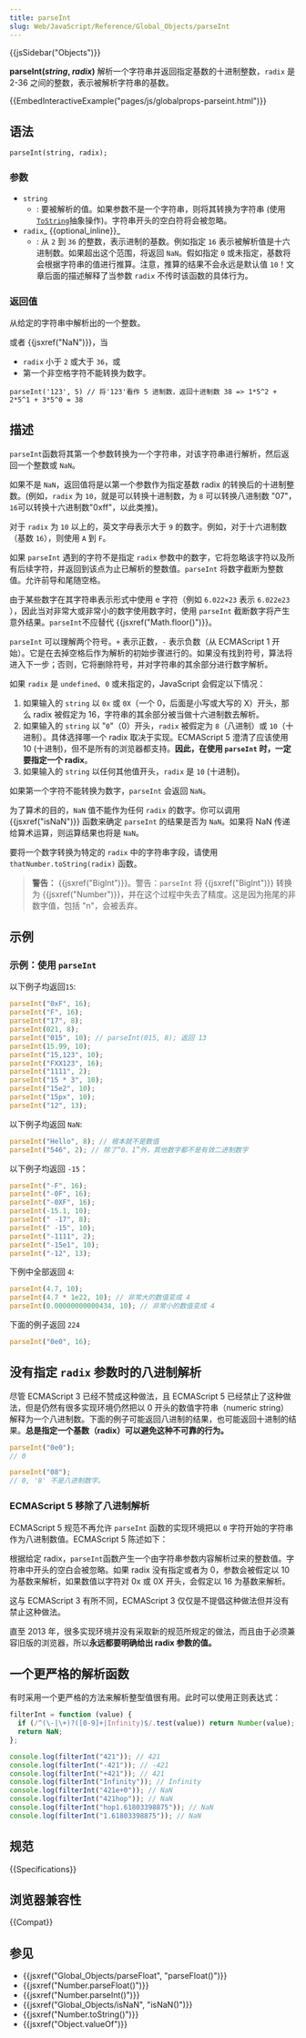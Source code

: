 ```yaml
---
title: parseInt
slug: Web/JavaScript/Reference/Global_Objects/parseInt
---
```


{{jsSidebar("Objects")}}

**parseInt(_string_, _radix_)** 解析一个字符串并返回指定基数的十进制整数，`radix` 是 2-36 之间的整数，表示被解析字符串的基数。

{{EmbedInteractiveExample("pages/js/globalprops-parseint.html")}}

## 语法

```plain
parseInt(string, radix);
```

### 参数

- `string`
  - : 要被解析的值。如果参数不是一个字符串，则将其转换为字符串 (使用 [`ToString`](http://www.ecma-international.org/ecma-262/6.0/#sec-tostring)抽象操作)。字符串开头的空白符将会被忽略。
- `radix`_ {{optional_inline}}_
  - : 从 `2` 到 `36` 的整数，表示进制的基数。例如指定 `16` 表示被解析值是十六进制数。如果超出这个范围，将返回 `NaN`。假如指定 `0` 或未指定，基数将会根据字符串的值进行推算。注意，推算的结果不会永远是默认值 `10`！文章后面的描述解释了当参数 `radix` 不传时该函数的具体行为。

### 返回值

从给定的字符串中解析出的一个整数。

或者 {{jsxref("NaN")}}，当

- `radix` 小于 `2` 或大于 `36`，或
- 第一个非空格字符不能转换为数字。

```plain
parseInt('123', 5) // 将'123'看作 5 进制数，返回十进制数 38 => 1*5^2 + 2*5^1 + 3*5^0 = 38
```

## 描述

`parseInt`函数将其第一个参数转换为一个字符串，对该字符串进行解析，然后返回一个整数或 `NaN`。

如果不是 `NaN`，返回值将是以第一个参数作为指定基数 radix 的转换后的十进制整数。(例如，`radix` 为 `10`，就是可以转换十进制数，为 `8` 可以转换八进制数 "07"，`16`可以转换十六进制数"0xff"，以此类推)。

对于 `radix` 为 `10` 以上的，英文字母表示大于 `9` 的数字。例如，对于十六进制数（基数 `16`），则使用 `A` 到 `F`。

如果 `parseInt` 遇到的字符不是指定 `radix` 参数中的数字，它将忽略该字符以及所有后续字符，并返回到该点为止已解析的整数值。`parseInt` 将数字截断为整数值。允许前导和尾随空格。

由于某些数字在其字符串表示形式中使用 e 字符（例如 `6.022×23` 表示 `6.022e23` ），因此当对非常大或非常小的数字使用数字时，使用 `parseInt` 截断数字将产生意外结果。`parseInt`不应替代 {{jsxref("Math.floor()")}}。

`parseInt` 可以理解两个符号。`+` 表示正数，`-` 表示负数（从 ECMAScript 1 开始）。它是在去掉空格后作为解析的初始步骤进行的。如果没有找到符号，算法将进入下一步；否则，它将删除符号，并对字符串的其余部分进行数字解析。

如果 `radix` 是 `undefined`、`0` 或未指定的，JavaScript 会假定以下情况：

1. 如果输入的 `string` 以 `0x` 或 `0X`（一个 0，后面是小写或大写的 X）开头，那么 radix 被假定为 16，字符串的其余部分被当做十六进制数去解析。
2. 如果输入的 `string` 以 "`0`"（0）开头，`radix` 被假定为 `8`（八进制）或 `10`（十进制）。具体选择哪一个 radix 取决于实现。ECMAScript 5 澄清了应该使用 10 (十进制)，但不是所有的浏览器都支持。**因此，在使用 `parseInt` 时，一定要指定一个 radix**。
3. 如果输入的 `string` 以任何其他值开头，`radix` 是 `10` (十进制)。

如果第一个字符不能转换为数字，`parseInt` 会返回 `NaN`。

为了算术的目的，`NaN` 值不能作为任何 `radix` 的数字。你可以调用 {{jsxref("isNaN")}} 函数来确定 `parseInt` 的结果是否为 `NaN`。如果将 NaN 传递给算术运算，则运算结果也将是 `NaN`。

要将一个数字转换为特定的 `radix` 中的字符串字段，请使用 `thatNumber.toString(radix)` 函数。

> **警告：** {{jsxref("BigInt")}}。警告：`parseInt` 将 {{jsxref("BigInt")}} 转换为 {{jsxref("Number")}}，并在这个过程中失去了精度。这是因为拖尾的非数字值，包括 "n"，会被丢弃。

## 示例

### 示例：使用 `parseInt`

以下例子均返回`15`:

```js
parseInt("0xF", 16);
parseInt("F", 16);
parseInt("17", 8);
parseInt(021, 8);
parseInt("015", 10); // parseInt(015, 8); 返回 13
parseInt(15.99, 10);
parseInt("15,123", 10);
parseInt("FXX123", 16);
parseInt("1111", 2);
parseInt("15 * 3", 10);
parseInt("15e2", 10);
parseInt("15px", 10);
parseInt("12", 13);
```

以下例子均返回 `NaN`:

```js
parseInt("Hello", 8); // 根本就不是数值
parseInt("546", 2); // 除了“0、1”外，其他数字都不是有效二进制数字
```

以下例子均返回 `-15`：

```js
parseInt("-F", 16);
parseInt("-0F", 16);
parseInt("-0XF", 16);
parseInt(-15.1, 10);
parseInt(" -17", 8);
parseInt(" -15", 10);
parseInt("-1111", 2);
parseInt("-15e1", 10);
parseInt("-12", 13);
```

下例中全部返回 `4`:

```js
parseInt(4.7, 10);
parseInt(4.7 * 1e22, 10); // 非常大的数值变成 4
parseInt(0.00000000000434, 10); // 非常小的数值变成 4
```

下面的例子返回 `224`

```js
parseInt("0e0", 16);
```

## 没有指定 `radix` 参数时的八进制解析

尽管 ECMAScript 3 已经不赞成这种做法，且 ECMAScript 5 已经禁止了这种做法，但是仍然有很多实现环境仍然把以 0 开头的数值字符串（numeric string）解释为一个八进制数。下面的例子可能返回八进制的结果，也可能返回十进制的结果。**总是指定一个基数（radix）可以避免这种不可靠的行为。**

```js
parseInt("0e0");
// 0

parseInt("08");
// 0, '8' 不是八进制数字。
```

### ECMAScript 5 移除了八进制解析

ECMAScript 5 规范不再允许 `parseInt` 函数的实现环境把以 `0` 字符开始的字符串作为八进制数值。ECMAScript 5 陈述如下：

根据给定 radix，`parseInt`函数产生一个由字符串参数内容解析过来的整数值。字符串中开头的空白会被忽略。如果 radix 没有指定或者为 0，参数会被假定以 10 为基数来解析，如果数值以字符对 0x 或 0X 开头，会假定以 16 为基数来解析。

这与 ECMAScript 3 有所不同，ECMAScript 3 仅仅是不提倡这种做法但并没有禁止这种做法。

直至 2013 年，很多实现环境并没有采取新的规范所规定的做法，而且由于必须兼容旧版的浏览器，所以**永远都要明确给出 radix 参数的值。**

## 一个更严格的解析函数

有时采用一个更严格的方法来解析整型值很有用。此时可以使用正则表达式：

```js
filterInt = function (value) {
  if (/^(\-|\+)?([0-9]+|Infinity)$/.test(value)) return Number(value);
  return NaN;
};

console.log(filterInt("421")); // 421
console.log(filterInt("-421")); // -421
console.log(filterInt("+421")); // 421
console.log(filterInt("Infinity")); // Infinity
console.log(filterInt("421e+0")); // NaN
console.log(filterInt("421hop")); // NaN
console.log(filterInt("hop1.61803398875")); // NaN
console.log(filterInt("1.61803398875")); // NaN
```

## 规范

{{Specifications}}

## 浏览器兼容性

{{Compat}}

## 参见

- {{jsxref("Global_Objects/parseFloat", "parseFloat()")}}
- {{jsxref("Number.parseFloat()")}}
- {{jsxref("Number.parseInt()")}}
- {{jsxref("Global_Objects/isNaN", "isNaN()")}}
- {{jsxref("Number.toString()")}}
- {{jsxref("Object.valueOf")}}
